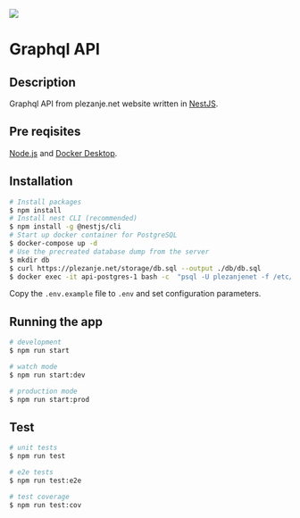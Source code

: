 <img src="https://www.plezanje.net/images/climbing_homepage.gif"  /></a>

# Graphql API

## Description

Graphql API from plezanje.net website written in [NestJS](https://nestjs.com/).

## Pre reqisites

[Node.js](https://nodejs.org/en/) and [Docker Desktop](https://www.docker.com/get-started).

## Installation

```bash
# Install packages
$ npm install
# Install nest CLI (recommended)
$ npm install -g @nestjs/cli
# Start up docker container for PostgreSQL
$ docker-compose up -d
# Use the precreated database dump from the server
$ mkdir db
$ curl https://plezanje.net/storage/db.sql --output ./db/db.sql
$ docker exec -it api-postgres-1 bash -c  "psql -U plezanjenet -f /etc/db/db.sql"
```

Copy the `.env.example` file to `.env` and set configuration parameters.

## Running the app

```bash
# development
$ npm run start

# watch mode
$ npm run start:dev

# production mode
$ npm run start:prod
```

## Test

```bash
# unit tests
$ npm run test

# e2e tests
$ npm run test:e2e

# test coverage
$ npm run test:cov
```
